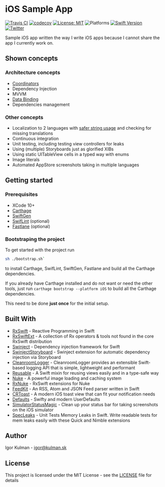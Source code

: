# iOS Sample App

[![Travis CI](https://travis-ci.org/igorkulman/iOSSampleApp.svg?branch=master)](https://travis-ci.org/igorkulman/iOSSampleApp)
[![codecov](https://codecov.io/gh/igorkulman/iOSSampleApp/branch/master/graph/badge.svg)](https://codecov.io/gh/igorkulman/iOSSampleApp)
[![License: MIT](https://img.shields.io/badge/License-MIT-yellow.svg)](https://opensource.org/licenses/MIT)
![Platforms](https://img.shields.io/badge/platform-iOS-lightgrey.svg)
[![Swift Version](https://img.shields.io/badge/Swift-4.1-F16D39.svg?style=flat)](https://developer.apple.com/swift)
[![Twitter](https://img.shields.io/badge/twitter-@igorkulman-blue.svg)](http://twitter.com/igorkulman)

Sample iOS app written the way I write iOS apps because I cannot share the app I currently work on.

## Shown concepts

### Architecture concepts

* [Coordinators](https://blog.kulman.sk/architecting-ios-apps-coordinators/)
* Dependency Injection
* MVVM
* [Data Binding](https://blog.kulman.sk/using-data-binding-in-ios/)
* Dependencies management

### Other concepts

* Localization to 2 languages with [safer string usage](https://blog.kulman.sk/using-ios-strings-in-a-safer-way/) and checking for missing translations
* Continuous integration
* Unit testing, including testing view controllers for leaks
* Using (multiple) Storyboards just as glorified XIBs
* Using static UITableView cells in a typed way with enums
* Image literals
* Automated AppStore screenshots taking in multiple languages

## Getting started

### Prerequisites

* XCode 10+
* [Carthage](https://github.com/Carthage/Carthage)
* [SwiftGen](https://github.com/SwiftGen/SwiftGen)
* [SwifLint](https://github.com/realm/SwiftLint) (optional)
* [Fastlane](https://fastlane.tools/) (optional)

### Bootstraping the project

To get started with the project run

```bash
sh ./bootstrap.sh` 
```

to install Carthage, SwifLint, SwiftGen, Fastlane and build all the Carthage dependencies. 

If you already have Carthage installed and do not want or need the other tools, just run `carthage bootstrap --platform iOS` to build all the Carthage dependencies. 

This need to be done **just once** for the initial setup.

## Built With

- [RxSwift](https://github.com/ReactiveX/RxSwift) - Reactive Programming in Swift 
- [RxSwiftExt](https://github.com/RxSwiftCommunity/RxSwiftExt) - A collection of Rx operators & tools not found in the core RxSwift distribution 
- [Swinject](https://github.com/Swinject/Swinject) - Dependency injection framework for Swift
- [SwinjectStoryboard](https://github.com/Swinject/SwinjectStoryboard) - Swinject extension for automatic dependency injection via Storyboard 
- [CleanroomLogger](https://github.com/emaloney/CleanroomLogger) - CleanroomLogger provides an extensible Swift-based logging API that is simple, lightweight and performant 
- [Reusable](https://github.com/AliSoftware/Reusable) - A Swift mixin for reusing views easily and in a type-safe way
- [Nuke](https://github.com/kean/Nuke) - A powerful image loading and caching system
- [RxNuke](https://github.com/kean/RxNuke) - RxSwift extensions for Nuke 
- [FeedKit](https://github.com/nmdias/FeedKit) - An RSS, Atom and JSON Feed parser written in Swift 
- [CRToast](https://github.com/cruffenach/CRToast) - A modern iOS toast view that can fit your notification needs 
- [Defaults](https://github.com/sindresorhus/Defaults) - Swifty and modern UserDefaults 
- [SimulatorStatusMagic](shinydevelopment/SimulatorStatusMagic) - Clean up your status bar for taking screenshots on the iOS simulator
- [SpecLeaks](leandromperez/specleaks) - Unit Tests Memory Leaks in Swift. Write readable tests for mem leaks easily with these Quick and Nimble extensions

## Author

Igor Kulman - igor@kulman.sk

## License

This project is licensed under the MIT License - see the [LICENSE](LICENSE) file for details
